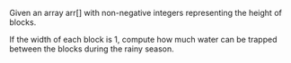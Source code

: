 Given an array arr[] with non-negative integers representing the height of blocks. 

If the width of each block is 1, compute how much water can be trapped between the blocks during the rainy season. 
